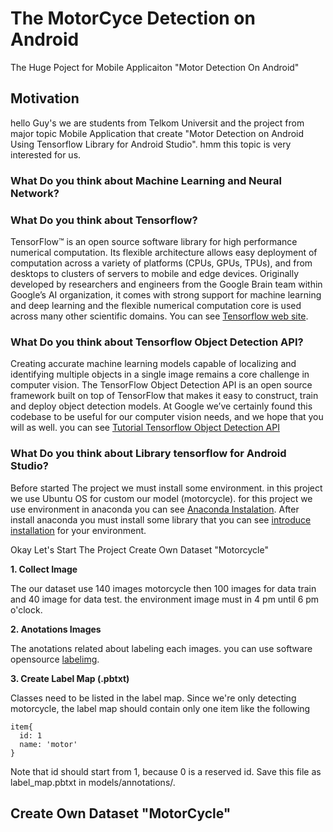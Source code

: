 # The MotorCyce Detection on Android
The Huge Poject for Mobile Applicaiton "Motor Detection On Android"

## Motivation
hello Guy's we are students from Telkom Universit and the project from major topic Mobile Application that create "Motor Detection on Android Using Tensorflow Library for Android Studio". hmm this topic is very interested for us.

### What Do you think about Machine Learning and Neural Network?

### What Do you think about Tensorflow?
TensorFlow™ is an open source software library for high performance numerical computation. Its flexible architecture allows easy deployment of computation across a variety of platforms (CPUs, GPUs, TPUs), and from desktops to clusters of servers to mobile and edge devices. Originally developed by researchers and engineers from the Google Brain team within Google’s AI organization, it comes with strong support for machine learning and deep learning and the flexible numerical computation core is used across many other scientific domains. You can see [Tensorflow web site](https://www.tensorflow.org/).

### What Do you think about Tensorflow Object Detection API?
Creating accurate machine learning models capable of localizing and identifying multiple objects in a single image remains a core challenge in computer vision. The TensorFlow Object Detection API is an open source framework built on top of TensorFlow that makes it easy to construct, train and deploy object detection models. At Google we’ve certainly found this codebase to be useful for our computer vision needs, and we hope that you will as well.
you can see [Tutorial Tensorflow Object Detection API](https://github.com/tensorflow/models/tree/master/research/object_detection)

### What Do you think about Library tensorflow for Android Studio?


Before started The project we must install some environment. in this project we use Ubuntu OS for custom our model (motorcycle).  for this project we use environment in anaconda you can see [Anaconda Instalation](https://www.digitalocean.com/community/tutorials/how-to-install-anaconda-on-ubuntu-18-04-quickstart/). After install anaconda you must install some library that you can see [introduce installation](https://github.com/tensorflow/models/blob/master/research/object_detection/g3doc/installation.md/) for your environment. 


Okay Let's Start The Project
Create Own Dataset "Motorcycle"

**1. Collect Image**

The our dataset use 140 images motorcycle then 100 images for data train and 40 image for data test. the environment image must in 4 pm until 6 pm o'clock.

**2. Anotations Images**

The anotations related about labeling each images. you can use software opensource [labelimg](https://github.com/tzutalin/labelImg).

**3. Create Label Map (.pbtxt)**

Classes need to be listed in the label map. Since we're only detecting motorcycle, the label map should contain only one item like the following
```
item{
  id: 1
  name: 'motor'
}
```
Note that id should start from 1, because 0 is a reserved id. Save this file as label_map.pbtxt in models/annotations/.
## Create Own Dataset "MotorCycle"
